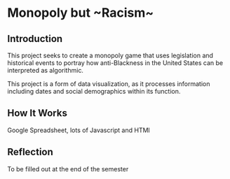 # Monopoly but ~Racism~

## Introduction

This project seeks to create a monopoly game that uses legislation and historical events to portray how anti-Blackness in the United States can be interpreted as algorithmic.

This project is a form of data visualization, as it processes information including dates and social demographics within its function.

## How It Works

Google Spreadsheet, lots of Javascript and HTMl

## Reflection
To be filled out at the end of the semester
